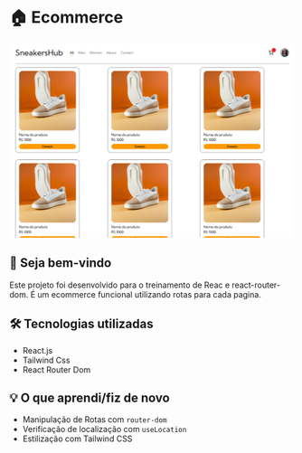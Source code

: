 # 🏠 Ecommerce

![Preview do site](./src/images/image.png)

## 👋 Seja bem-vindo

Este projeto foi desenvolvido para o treinamento de Reac e react-router-dom.
É um ecommerce funcional utilizando rotas para cada pagina.

## 🛠️ Tecnologias utilizadas

- React.js
- Tailwind Css
- React Router Dom 

## 💡 O que aprendi/fiz de novo

- Manipulação de Rotas com `router-dom`
- Verificação de localização com `useLocation`
- Estilização com Tailwind CSS